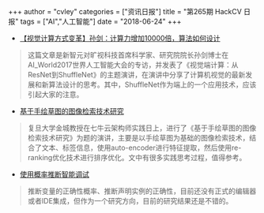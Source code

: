 +++
author = "cvley"
categories = ["资讯日报"]
title = "第265期 HackCV 日报"
tags = ["AI","人工智能"]
date = "2018-06-24"
+++

- [【视觉计算方式变革】孙剑：计算力增加10000倍，算法如何设计](https://mp.weixin.qq.com/s/IMx9lcMVAyB9hy_77DaJ3Q?from=hackcv&hmsr=hackcv.com&utm_medium=hackcv.com&utm_source=hackcv.com)

> 这篇文章是新智元对旷视科技首席科学家、研究院院长孙剑博士在AI_World2017世界人工智能大会的专访，并发表了《视觉端计算：从ResNet到ShuffleNet》的主题演讲，在演讲中分享了计算机视觉的最新发展和新算法设计的思考。其中，ShuffleNet作为端上的一个应用技术，应该引起大家的注意。

- [基于手绘草图的图像检索技术研究](https://mp.weixin.qq.com/s/MFg94HY8c4Ozeb3FhstL7w?from=hackcv&hmsr=hackcv.com&utm_medium=hackcv.com&utm_source=hackcv.com)

> 复旦大学金城教授在七牛云架构师实践日上，进行了《基于手绘草图的图像检索技术研究》为题的演讲，主要是以手绘草图为基础的图像检索技术，结合了文本、标签信息，使用auto-encoder进行特征提取，然后使用re-ranking优化技术进行排序优化。文中有很多实践思考过程，值得参考。

- [使用概率推断智能调试](https://blog.acolyer.org/2018/06/19/debugging-with-intelligence-via-probabilistic-inference/?from=hackcv&hmsr=hackcv.com&utm_medium=hackcv.com&utm_source=hackcv.com)

> 推断变量的正确性概率、推断声明实例的正确性，目前还没有正式的编辑器或者IDE集成，但作为一个研究方向，目前的研究结果还是不错的。

